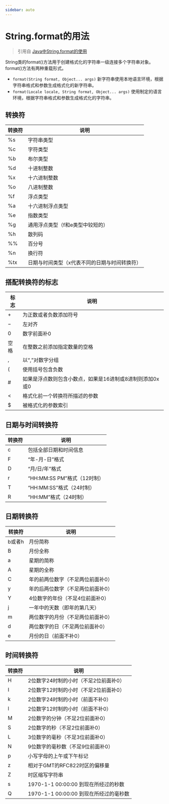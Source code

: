 ```yaml
---
sidebar: auto
---
```

# String.format的用法

> 引用自 [Java中String.format的使用](http://www.open-open.com/lib/view/open1388316512922.html)

<!--more-->

String类的format()方法用于创建格式化的字符串一级连接多个字符串对象。format()方法有两种重载形式。
- `format(String format, Object... args)` 新字符串使用本地语言环境，根据字符串格式和参数生成格式化的新字符串。
- `format(Locale locale, String format, Object... args)` 使用制定的语言环境，根据字符串格式和参数生成格式化的字符串。

## 转换符

| 转换符 | 说明 |
|---|---|
| %s | 字符串类型 |
| %c | 字符类型 |
| %b | 布尔类型 |
| %d | 十进制整数 |
| %x | 十六进制整数 |
| %o | 八进制整数 |
| %f | 浮点类型 |
| %a | 十六进制浮点类型 |
| %e | 指数类型 |
| %g | 通用浮点类型（f和e类型中较短的） |
| %h | 散列码 |
| %% | 百分号 |
| %n | 换行符 |
| %tx | 日期与时间类型（x代表不同的日期与时间转换符） |

## 搭配转换符的标志

| 标志  | 说明 |
|---|---|
| + | 为正数或者负数添加符号 |
| − | 左对齐 |
| 0 | 数字前面补0 |
| 空格 | 在整数之前添加指定数量的空格 |
| , | 以“,”对数字分组 |
| ( | 使用括号包含负数 |
| # | 如果是浮点数则包含小数点，如果是16进制或8进制则添加0x或0 |
| < | 格式化前一个转换符所描述的参数 |
| $ | 被格式化的参数索引 |

## 日期与时间转换符

| 转换符 | 说明 |
|---|---|
| c | 包括全部日期和时间信息 |
| F | “年-月-日”格式 |
| D | “月/日/年”格式 |
| r | “HH:MM:SS PM”格式（12时制） |
| T | “HH:MM:SS”格式（24时制） |
| R | “HH:MM”格式（24时制） |

## 日期转换符

| 转换符 | 说明 |
|---|---|
| b或者h | 月份简称 |
| B | 月份全称 |
| a | 星期的简称 |
| A | 星期的全称 |
| C | 年的前两位数字（不足两位前面补0） |
| y | 年的后两位数字（不足两位前面补0） |
| Y | 4位数字的年份（不足4位前面补0） |
| j | 一年中的天数（即年的第几天） |
| m | 两位数字的月份（不足两位前面补0） |
| d | 两位数字的日（不足两位前面补0） |
| e | 月份的日（前面不补0） |

## 时间转换符

| 转换符 | 说明 |
|---|---|
| H | 2位数字24时制的小时（不足2位前面补0） |
| I | 2位数字12时制的小时（不足2位前面补0） |
| k | 2位数字24时制的小时（前面不补0） |
| l | 2位数字12时制的小时（前面不补0） |
| M | 2位数字的分钟（不足2位前面补0） |
| S | 2位数字的秒（不足2位前面补0） |
| L | 3位数字的毫秒（不足3位前面补0） |
| N | 9位数字的毫秒数（不足9位前面补0） |
| p | 小写字母的上午或下午标记 |
| z | 相对于GMT的RFC822时区的偏移量 |
| Z | 时区缩写字符串 |
| s | 1970-1-1 00:00:00 到现在所经过的秒数 |
| Q | 1970-1-1 00:00:00 到现在所经过的毫秒数 |